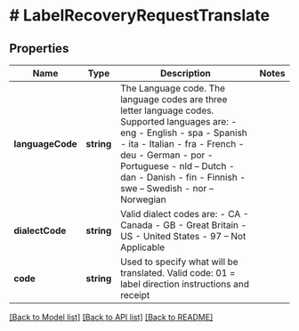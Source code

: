 # # LabelRecoveryRequestTranslate

## Properties

Name | Type | Description | Notes
------------ | ------------- | ------------- | -------------
**languageCode** | **string** | The Language code. The language codes are three letter language codes. Supported languages are: - eng - English - spa - Spanish - ita - Italian - fra - French - deu - German - por -Portuguese - nld – Dutch - dan - Danish - fin - Finnish - swe – Swedish - nor – Norwegian |
**dialectCode** | **string** | Valid dialect codes are: - CA - Canada - GB - Great Britain - US - United States - 97 – Not Applicable |
**code** | **string** | Used to specify what will be translated.  Valid code:  01 &#x3D; label direction instructions and receipt |

[[Back to Model list]](../../README.md#models) [[Back to API list]](../../README.md#endpoints) [[Back to README]](../../README.md)
